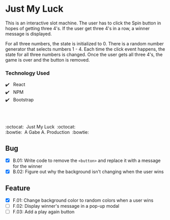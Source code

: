 # Just My Luck

This is an interactive slot machine. The user has to click the Spin button in hopes of getting three 4's. If the user get three 4's in a row, a winner message is displayed.

For all three numbers, the state is initialized to 0. There is a random number generator that selects numbers 1 - 4. Each time the click event happens, the state for all three numbers is changed. Once the user gets all three 4's, the game is over and the button is removed.

### Technology Used

:heavy_check_mark:&nbsp;&nbsp; React <br />
:heavy_check_mark:&nbsp;&nbsp; NPM <br />
:heavy_check_mark:&nbsp;&nbsp; Bootstrap <br />

<br/>
<br/>

:octocat:&nbsp;&nbsp;Just My Luck&nbsp;&nbsp;:octocat: <br/>
:bowtie:&nbsp;&nbsp;A Gabe A. Production&nbsp;&nbsp;:bowtie:

## Bug

- [x] B.01: Write code to remove the `<button>` and replace it with a message for the winner
- [x] B.02: Figure out why the background isn't changing when the user wins

## Feature

- [x] F.01: Change background color to random colors when a user wins
- [ ] F.02: Display winner's message in a pop-up modal
- [ ] F.03: Add a play again button
